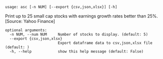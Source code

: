 ```
usage: asc [-n NUM] [--export {csv,json,xlsx}] [-h]
```

Print up to 25 small cap stocks with earnings growth rates better than 25%. [Source: Yahoo Finance]

```
optional arguments:
  -n NUM, --num NUM     Number of stocks to display. (default: 5)
  --export {csv,json,xlsx}
                        Export dataframe data to csv,json,xlsx file (default: )
  -h, --help            show this help message (default: False)
```
